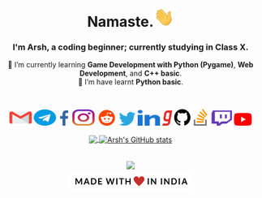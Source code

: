<h1 align="center">Namaste.<img src="https://raw.githubusercontent.com/ABSphreak/ABSphreak/master/gifs/Hi.gif" width="40px" /></h1>
<h3 align="center">I'm Arsh, a coding beginner; currently studying in Class X.</h3>
<p align="center">🌱 I’m currently learning <b>Game Development with Python (Pygame)</b>, <b>Web Development</b>, and <b>C++ basic</b>.<br>
💬 I’m have learnt <b>Python basic</b>.</p>
<br>
<p align="center">
  <a href="mailto:arsh.saxena02@gmail.com" target="blank"><img src="https://raw.githubusercontent.com/arshsaxena/arshsaxena/d2a0b844ce50067559feb078c6d458ada1b8c101/icons/gmail.svg" height="32" width="44"></a>
  <a href="https://t.me/arshsaxena" target="blank"><img src="https://raw.githubusercontent.com/arshsaxena/arshsaxena/f4bb535edf6fb700dcc4c65c386594849643a4dc/icons/telegram.svg" height="32" width="44"></a>&nbsp;
  <a href="https://facebook.com/arsh.saxena02" target="blank"><img src="https://raw.githubusercontent.com/arshsaxena/arshsaxena/main/icons/facebook.png" height="30" width="16"></a>&nbsp;
  <a href="https://instagram.com/arsh.saxena02" target="blank"><img src="https://raw.githubusercontent.com/arshsaxena/arshsaxena/f4bb535edf6fb700dcc4c65c386594849643a4dc/icons/instagram.svg" height="32" width="44"></a>&nbsp;
  <a href="https://www.reddit.com/u/arshsaxena" target="blank"><img src="https://raw.githubusercontent.com/arshsaxena/arshsaxena/main/icons/reddit.png" height="31" width="32"></a>&nbsp;
  <a href="https://www.twitter.com/arshsaxena02" target="blank"><img src="https://raw.githubusercontent.com/arshsaxena/arshsaxena/main/icons/twitter.svg" height="27" width="33"></a>
  <a href="https://www.linkedin.com/in/arshsaxena/" target="blank"><img src="https://raw.githubusercontent.com/arshsaxena/arshsaxena/main/icons/linkedin.svg" height="31" width="44"></a>
  <a href="https://gaana.com/playlist/arshsaxena-aaahx-favorite" target="blank"><img src="https://raw.githubusercontent.com/arshsaxena/arshsaxena/main/icons/gaana.png" height="30" width="20"></a>
  <a href="https://www.github.com/arshsaxena" target="blank"><img src="https://raw.githubusercontent.com/arshsaxena/arshsaxena/main/icons/github.png" height="33" width="32"></a>
  <a href="https://stackoverflow.com/users/14446031/arsh-saxena?tab=profile" target="blank"><img src="https://raw.githubusercontent.com/arshsaxena/arshsaxena/main/icons/stackoverflow.png" height="33" width="32"></a>
  <a href="https://twitch.tv/arshsaxena02" target="blank"><img src="https://raw.githubusercontent.com/arshsaxena/arshsaxena/main/icons/twitch.svg" height="30" width="42"></a>
  <a href="https://www.youtube.com/channel/UC8QAtZHZy9DApConhuO5n-A" target="blank"><img src="https://raw.githubusercontent.com/arshsaxena/arshsaxena/main/icons/youtube.png" height="25" width="35"></a>
</p>
<p align="center">
<a href="https://github.com/anuraghazra/github-readme-stats" align="center">
  <img align="center" height="160" src="https://github-readme-stats.anuraghazra1.vercel.app/api/top-langs/?username=arshsaxena&layout=compact&theme=dark">
</a>
<a href="https://github.com/anuraghazra/github-readme-stats">
  <img align="center" height="160" src="https://github-readme-stats.anuraghazra1.vercel.app/api?username=arshsaxena&show_icons=true&include_all_commits=true&theme=dark" alt="Arsh's GitHub stats">
</a>
  <br><br><br>
  <img src="https://profile-counter.glitch.me/arshsaxena/count.svg" /><br>
  <img src="https://raw.githubusercontent.com/arshsaxena/arshsaxena/main/images/india.png" height="40" />
</p>
